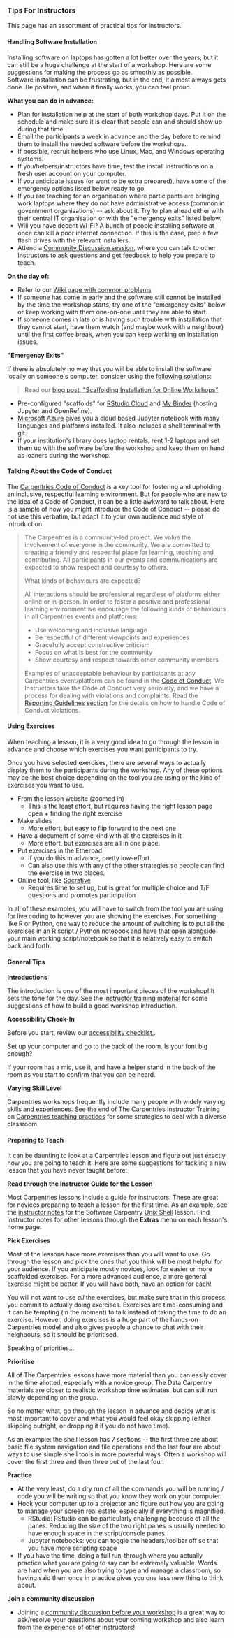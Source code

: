 ### Tips For Instructors

This page has an assortment of practical tips for instructors.  

#### Handling Software Installation

Installing software on laptops has gotten a lot better over the years, but it can still be a huge challenge at the start of a workshop.  Here are some suggestions for making the process go as smoothly as possible.  
Software installation can be frustrating, but in the end, it almost always gets done.  Be positive, and when it finally works, you can feel proud.  

**What you can do in advance:**

* Plan for installation help at the start of both workshop days.  Put it on the schedule and make sure it is clear that people can and should show up during that time.  
* Email the participants a week in advance and the day before to remind them to install the needed software before the workshops.  
* If possible, recruit  helpers who use Linux, Mac, and Windows operating systems.
* If you/helpers/instructors have time, test the install instructions on a fresh user account on your computer.
* If you anticipate issues (or want to be extra prepared), have some of the emergency options listed below ready to go.  
* If you are teaching for an organisation where participants are bringing work laptops where they do not have administrative access (common in government organisations) -- ask about it.  Try to plan ahead either with their central IT organisation or with the "emergency exits" listed below.  
* Will you have decent Wi-Fi?  A bunch of people installing software at once can kill a poor internet connection.  If this is the case, prep a few flash drives with the relevant installers.  
* Attend a [Community Discussion session](https://pad.carpentries.org/community-discussions), where you can talk to other Instructors to ask questions and get feedback to help you prepare to teach.  

**On the day of:**

* Refer to our [Wiki page with common problems](https://github.com/swcarpentry/workshop-template/wiki/Configuration-Problems-and-Solutions)
* If someone has come in early and the software still cannot be installed by the time the workshop starts, try one of the "emergency exits" below or keep working with them one-on-one until they are able to start.
* If someone comes in late or is having such trouble with installation that they cannot start, have them watch (and maybe work with a neighbour) until the first coffee break, when you can keep working on installation issues.  

**"Emergency Exits"**

If there is absolutely no way that you will be able to install the software locally on someone's computer, consider using the [following solutions](https://github.com/carpentries/scaffolds/blob/master/instructions/workshop-coordination.md#supporting-learners-with-carpentries-scaffolds):

> Read our [blog post, "Scaffolding Installation for Online Workshops"](https://carpentries.org/blog/2020/04/scaffolds/)

* Pre-configured "scaffolds" for [RStudio Cloud](https://github.com/carpentries/scaffolds/blob/master/instructions/workshop-coordination.md#rstudio-cloud) and [My Binder](https://github.com/carpentries/scaffolds/blob/master/instructions/workshop-coordination.md#my-binder) (hosting Jupyter and OpenRefine).
* [Microsoft Azure](https://notebooks.azure.com/) gives you a cloud based Jupyter notebook with many languages and platforms installed.  It also includes a shell terminal with git.
* If your institution's library does laptop rentals, rent 1-2 laptops and set them up with the software before the workshop and keep them on hand as loaners during the workshop.  

#### Talking About the Code of Conduct

The [Carpentries Code of Conduct](https://docs.carpentries.org/topic_folders/policies/code-of-conduct.html) is a key tool for fostering and upholding an inclusive, respectful learning environment.  But for people who are new to the idea of a Code of Conduct, it can be a little awkward to talk about.  Here is a sample of how you might introduce the Code of Conduct -- please do not use this verbatim, but adapt it to your own audience and style of introduction:

> The Carpentries is a community-led project. We value the involvement of everyone in the community. We are committed to creating a friendly and respectful place for learning, teaching and contributing. All participants in our events and communications are expected to show respect and courtesy to others.
>
> What kinds of behaviours are expected?
>
> All interactions should be professional regardless of platform: either online or in-person. In order to foster a positive and professional learning environment we encourage the following kinds of behaviours in all Carpentries events and platforms:
>
> * Use welcoming and inclusive language
> * Be respectful of different viewpoints and experiences
> * Gracefully accept constructive criticism
> * Focus on what is best for the community
> * Show courtesy and respect towards other community members
>
> Examples of unacceptable behaviour by participants at any Carpentries event/platform can be found in the [Code of Conduct](https://docs.carpentries.org/topic_folders/policies/code-of-conduct.html#reporting-guidelines). We Instructors take the Code of Conduct very seriously, and we have a process for dealing with violations and complaints. Read the [Reporting Guidelines section](https://docs.carpentries.org/topic_folders/policies/code-of-conduct.html#reporting-guidelines) for the  details on how to handle Code of Conduct violations.

#### Using Exercises

When teaching a lesson, it is a very good idea to go through the lesson in advance and choose which exercises you want participants to try.  

Once you have selected exercises, there are several ways to actually display them to the participants during the workshop.  Any of these options may be the best choice depending on the tool you are using or the kind of exercises you want to use.  

* From the lesson website (zoomed in)
	* This is the least effort, but requires having the right lesson page open + finding the right exercise
* Make slides
	* More effort, but easy to flip forward to the next one
* Have a document of some kind with all the exercises in it
	* More effort, but exercises are all in one place.  
* Put exercises in the Etherpad
	* If you do this in advance, pretty low-effort.
	* Can also use this with any of the other strategies so people can find the exercise in two places.  
* Online tool, like [Socrative](https://www.socrative.com/)
	* Requires time to set up, but is great for multiple choice and T/F questions and promotes participation

In all of these examples, you will have to switch from the tool you are using for live coding to however you are showing the exercises.  For something like R or Python, one way to reduce the amount of switching is to put all the exercises in an R script / Python notebook and have that open alongside your main working script/notebook so that it is relatively easy to switch back and forth.  

#### General Tips

**Introductions**

The introduction is one of the most important pieces of the workshop!  It sets the tone for the day.  See the [instructor training material](https://carpentries.github.io/instructor-training/23-introductions/index.html) for some suggestions of how to build a good workshop introduction.  

**Accessibility Check-In**

Before you start, review our  [accessibility checklist.](workshop_needs.html#accessibility).

Set up your computer and go to the back of the room.  Is your font big enough?  

If your room has a mic, use it, and have a helper stand in the back of the room as you start to confirm that you can be heard.  

<!---
**Classroom Management**
To be expanded, how to handle:
- someone asking very specific questions
- interruptions
- people not talking to each other
-->

**Varying Skill Level**

Carpentries workshops frequently include many people with widely varying skills and experiences.  See the end of The Carpentries Instructor Training on [Carpentries teaching practices](https://carpentries.github.io/instructor-training/24-practices/index.html) for some strategies to deal with a diverse classroom.  

#### Preparing to Teach

It can be daunting to look at a Carpentries lesson and figure out just exactly how you are going to teach it.  Here are some suggestions for tackling a new lesson that you have never taught before:

**Read through the Instructor Guide for the Lesson**

Most Carpentries lessons include a guide for instructors. These are great for novices preparing to teach a lesson for the first time. As an example, see the [instructor notes](http://swcarpentry.github.io/shell-novice/guide/) for the Software Carpentry [Unix Shell](http://swcarpentry.github.io/shell-novice/) lesson. Find instructor notes for other lessons through the **Extras** menu on each lesson's home page.

**Pick Exercises**

Most of the lessons have more exercises than you will want to use.  Go through the lesson and pick the ones that you think will be most helpful for your audience.  If you anticipate mostly novices, look for easier or more scaffolded exercises.  For a more advanced audience, a more general exercise might be better.  If you will have both, have an option for each!  

You will not want to use *all* the exercises, but make sure that in this process, you commit to actually doing exercises.  Exercises are time-consuming and it can be tempting (in the moment) to talk instead of taking the time to do an exercise.  However, doing exercises is a huge part of the hands-on Carpentries model and also gives people a chance to chat with their neighbours, so it should be prioritised.  

Speaking of priorities...

**Prioritise**

All of The Carpentries lessons have more material than you can easily cover in the time allotted, especially with a novice group.  The Data Carpentry materials are closer to realistic workshop time estimates, but can still run slowly depending on the group.  

So no matter what, go through the lesson in advance and decide what is most important to cover and what you would feel okay skipping (either skipping outright, or dropping it if you do not have time).  

As an example: the shell lesson has 7 sections -- the first three are about basic file system navigation and file operations and the last four are about ways to use simple shell tools in more powerful ways.  Often a workshop will cover the first three and then three out of the last four.  

**Practice**

* At the very least, do a dry run of all the commands you will be running / code you will be writing so that you know they work on your computer.
* Hook your computer up to a projector and figure out how you are going to manage your screen real estate, especially if everything is magnified.
	* RStudio: RStudio can be particularly challenging because of all the panes.  Reducing the size of the two right panes is usually needed to have enough space in the script/console panes.
	* Jupyter notebooks: you can toggle the headers/toolbar off so that you have more scripting space
* If you have the time, doing a full run-through where you actually practice what you are going to say can be extremely valuable.  Words are hard when you are also trying to type and manage a classroom, so having said them once in practice gives you one less new thing to think about.  

**Join a community discussion**

* Joining a [community discussion before your workshop](https://pad.carpentries.org/community-discussions) is a great way to ask/resolve your questions about your coming workshop and also learn from the experience of other instructors!
